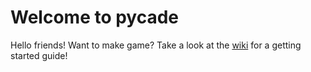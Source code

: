 # Welcome to pycade

Hello friends! Want to make game? Take a look at the [wiki](https://github.com/tylerthecoder/pycade/wiki) for a getting started guide!
